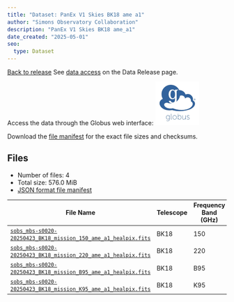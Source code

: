 ```yaml
---
title: "Dataset: PanEx V1 Skies BK18 ame a1"
author: "Simons Observatory Collaboration"
description: "PanEx V1 Skies BK18 ame_a1"
date_created: "2025-05-01"
seo:
  type: Dataset
---
```


[Back to release](./panexv1-bk18.html#datasets)
See [data access](./panexv1-bk18.html#data-access) on the Data Release page.

Access the data through the Globus web interface: [![Download via Globus](images/globus-logo.png)](https://app.globus.org/file-manager?origin_id=53b2a147-ae9d-4bbf-9d18-3b46d133d4bb&origin_path=%2Fpanexp_v1_bk18%2Fame_a1%2F)

Download the [file manifest](https://g-0a470a.6b7bd8.0ec8.data.globus.org/panexp_v1_bk18/ame_a1/manifest.json) for the exact file sizes and checksums.

## Files

- Number of files: 4
- Total size: 576.0 MiB
- [JSON format file manifest](https://g-0a470a.6b7bd8.0ec8.data.globus.org/panexp_v1_bk18/ame_a1/manifest.json)

|                                                                                             File Name                                                                                             | Telescope | Frequency Band (GHz) | Pixelization |   Size    |
| ------------------------------------------------------------------------------------------------------------------------------------------------------------------------------------------------- | --------- | -------------------- | ------------ | --------- |
| [`sobs_mbs-s0020-20250423_BK18_mission_150_ame_a1_healpix.fits`](https://g-0a470a.6b7bd8.0ec8.data.globus.org/panexp_v1_bk18/ame_a1/sobs_mbs-s0020-20250423_BK18_mission_150_ame_a1_healpix.fits) | BK18      |                  150 | healpix      | 144.0 MiB |
| [`sobs_mbs-s0020-20250423_BK18_mission_220_ame_a1_healpix.fits`](https://g-0a470a.6b7bd8.0ec8.data.globus.org/panexp_v1_bk18/ame_a1/sobs_mbs-s0020-20250423_BK18_mission_220_ame_a1_healpix.fits) | BK18      |                  220 | healpix      | 144.0 MiB |
| [`sobs_mbs-s0020-20250423_BK18_mission_B95_ame_a1_healpix.fits`](https://g-0a470a.6b7bd8.0ec8.data.globus.org/panexp_v1_bk18/ame_a1/sobs_mbs-s0020-20250423_BK18_mission_B95_ame_a1_healpix.fits) | BK18      | B95                  | healpix      | 144.0 MiB |
| [`sobs_mbs-s0020-20250423_BK18_mission_K95_ame_a1_healpix.fits`](https://g-0a470a.6b7bd8.0ec8.data.globus.org/panexp_v1_bk18/ame_a1/sobs_mbs-s0020-20250423_BK18_mission_K95_ame_a1_healpix.fits) | BK18      | K95                  | healpix      | 144.0 MiB |

